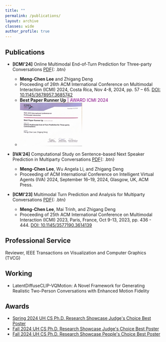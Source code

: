 ```yaml
---
title: ""
permalink: /publications/
layout: archive
classes: wide
author_profile: true
---
```


## **Publications**

- **[ICMI'24]** Online Multimodal End-of-Turn Prediction for Three-party Conversations [PDF](https://graphics.cs.uh.edu/wp-content/papers/2024/2024-ICMI-OnlineTurnPrediction.pdf){: .btn} 
  + **Meng-Chen Lee** and Zhigang Deng 
  + Proceeding of 26th ACM International Conference on Multimodal Interaction (ICMI) 2024, Costa Rica, Nov 4-8, 2024, pp. 57 – 65. [DOI: 10.1145/3678957.3685742](https://doi.org/10.1145/3678957.3685742)
  + **Best Paper Runner Up**  <span style="color:purple">| AWARD ICMI 2024</span>
  + <img src="/assets/images/ICMI_Certificate.jpeg" alt="Certificate" width="200"/>

- **[IVA'24]** Computational Study on Sentence-based Next Speaker Prediction in Multiparty Conversations [PDF](https://graphics.cs.uh.edu/wp-content/papers/2024/2024-IVA-SetenceLevelNextSpeakerStudy.pdf){: .btn} 
  + **Meng-Chen Lee**, Wu Angela Li, and Zhigang Deng 
  + Proceeding of ACM International Conference on Intelligent Virtual Agents (IVA) 2024, September 16–19, 2024, Glasgow, UK, ACM Press.

- **[ICMI'23]** Multimodal Turn Prediction and Analysis for Multiparty Conversations [PDF](https://graphics.cs.uh.edu/wp-content/uploads/papers/2023/2023-ICMI-MultimodalTurnAnalysis.pdf){: .btn} 
  + **Meng-Chen Lee**, Mai Trinh, and Zhigang Deng 
  + Proceeding of 25th ACM International Conference on Multimodal Interaction (ICMI) 2023, Paris, France, Oct 9-13, 2023, pp. 436 - 444. [DOI: 10.1145/3577190.3614139](https://dl.acm.org/doi/10.1145/3577190.3614139)

## **Professional Service**

Reviewer, IEEE Transactions on Visualization and Computer Graphics (TVCG) 

## **Working**

- LatentDiffuseCLIP-VQMotion: A Novel Framework for Generating Realistic Two-Person Conversations with Enhanced Motion Fidelity

## Awards

- [Spring 2024 UH CS Ph.D. Research Showcase Judge's Choice Best Poster](https://uh.edu/nsm/computer-science/events/phd-showcase/)
- [Fall 2024 UH CS Ph.D. Research Showcase Judge's Choice Best Poster](https://uh.edu/nsm/computer-science/events/phd-showcase/)
- [Fall 2024 UH CS Ph.D. Research Showcase People's Choice Best Poster](https://uh.edu/nsm/computer-science/events/phd-showcase/)
